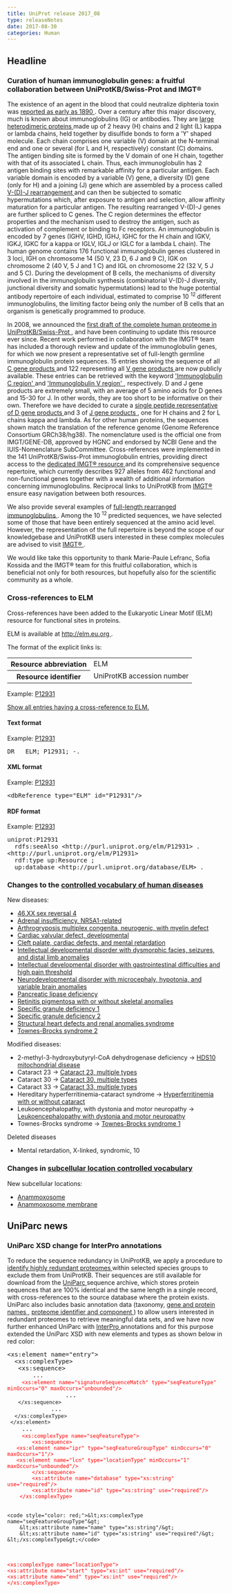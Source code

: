 ```yaml
---
title: UniProt release 2017_08
type: releaseNotes
date: 2017-08-30
categories: Human
---
```


<h2 id="Headline">
 Headline
</h2>
<h3 id="Curation_of_human_immunoglobulin_genes__a_fruitful_collaboration_between_UniProtKB_Swiss_Prot_and_IMGT__174_">
 Curation of human immunoglobulin genes: a fruitful collaboration between UniProtKB/Swiss-Prot and IMGT®
</h3>
<p>
 The existence of an agent in the blood that could neutralize diphteria toxin was
 <a href="https://www.ncbi.nlm.nih.gov/pubmed/1749380">
  reported as early as 1890
 </a>
. Over a century after this major discovery, much is known about immunoglobulins (IG) or antibodies. They are
 <a href="https://www.ncbi.nlm.nih.gov/pubmed/20176268">
  large heterodimeric proteins
 </a>
 made up of 2 heavy (H) chains and 2 light (L) kappa or lambda chains, held together by disulfide bonds to form a 'Y' shaped molecule. Each chain comprises one variable (V) domain at the N-terminal end and one or several (for L and H, respectively) constant (C) domains. The antigen binding site is formed by the V domain of one H chain, together with that of its associated L chain. Thus, each immunoglobulin has 2 antigen binding sites with remarkable affinity for a particular antigen. Each variable domain is encoded by a variable (V) gene, a diversity (D) gene (only for H) and a joining (J) gene which are assembled by a process called
 <a href="https://www.ncbi.nlm.nih.gov/pubmed/24600447">
  V-(D)-J rearrangement
 </a>
 and can then be subjected to somatic hypermutations which, after exposure to antigen and selection, allow affinity maturation for a particular antigen. The resulting rearranged V-(D)-J genes are further spliced to C genes. The C region determines the effector properties and the mechanism used to destroy the antigen, such as activation of complement or binding to Fc receptors. An immunoglobulin is encoded by 7 genes (IGHV, IGHD, IGHJ, IGHC for the H chain and IGKV, IGKJ, IGKC for a kappa or IGLV, IGLJ or IGLC for a lambda L chain). The human genome contains 176 functional immunoglobulin genes clustered in 3 loci, IGH on chromosome 14 (50 V, 23 D, 6 J and 9 C), IGK on chromosome 2 (40 V, 5 J and 1 C) and IGL on chromosome 22 (32 V, 5 J and 5 C). During the development of B cells, the mechanisms of diversity involved in the immunoglobulin synthesis (combinatorial V-(D)-J diversity, junctional diversity and somatic hypermutations) lead to the huge potential antibody repertoire of each individual, estimated to comprise 10
 <sup>
  12
 </sup>
 different immunoglobulins, the limiting factor being only the number of B cells that an organism is genetically programmed to produce.
</p>
<p>
 In 2008, we announced the
 <a href="http://www.uniprot.org/release-notes/2008-09-02-release">
  first draft of the complete human proteome in UniProtKB/Swiss-Prot
 </a>
, and have been continuing to update this resource ever since. Recent work performed in collaboration with the IMGT® team has included a thorough review and update of the immunoglobulin genes, for which we now present a representative set of full-length germline immunoglobulin protein sequences. 15 entries showing the sequence of all
 <a href="http://www.uniprot.org/uniprotkb?query=keyword:KW-0392+AND+keyword:KW-0181+AND+name:immunoglobulin+AND+organism:9606+AND+reviewed:true">
  C gene products
 </a>
 and 122 representing all
 <a href="http://www.uniprot.org/uniprotkb?query=keyword:KW-0394+AND+keyword:KW-0181+AND+name:immunoglobulin+AND+organism:9606+AND+reviewed:true">
  V gene products
 </a>
 are now publicly available. These entries can be retrieved with the keyword
 <a href="http://www.uniprot.org/keywords/KW-0392">
  'Immunoglobulin C region'
 </a>
 and
 <a href="http://www.uniprot.org/keywords/KW-0394">
  'Immunoglobulin V region'
 </a>
, respectively. D and J gene products are extremely small, with an average of 5 amino acids for D genes and 15-30 for J. In other words, they are too short to be informative on their own. Therefore we have decided to curate a
 <a href="http://www.uniprot.org/uniprotkb/P0DOY5">
  single peptide representative of D gene products
 </a>
 and 3 of
 <a href="http://www.uniprot.org/uniprotkb?query=accession:A0A0C4DH62+OR+accession:A0A0A0MT89+OR+accession:A0A0A0MT76">
  J gene products
 </a>
, one for H chains and 2 for L chains kappa and lambda. As for other human proteins, the sequences shown match the translation of the reference genome (Genome Reference Consortium GRCh38/hg38). The nomenclature used is the official one from IMGT/GENE-DB, approved by HGNC and endorsed by NCBI Gene and the IUIS-Nomenclature SubCommittee. Cross-references were implemented in the 141 UniProtKB/Swiss-Prot immunoglobulin entries, providing direct access to the
 <a href="https://www.ncbi.nlm.nih.gov/pubmed/25378316">
  dedicated IMGT® resource
 </a>
 and its comprehensive sequence repertoire, which currently describes 927 alleles from 462 functional and non-functional genes together with a wealth of additional information concerning immunoglobulins. Reciprocal links to UniProtKB from
 <a href="http://www.imgt.org">
  IMGT®
 </a>
 ensure easy navigation between both resources.
</p>
<p>
 We also provide several examples of
 <a href="http://www.uniprot.org/uniprotkb?query=(keyword:KW-0392+AND+reviewed:true+AND+organism:9606)+NOT+keyword:KW-0181">
  full-length rearranged immunoglobulins
 </a>
. Among the 10
 <sup>
  12
 </sup>
 predicted sequences, we have selected some of those that have been entirely sequenced at the amino acid level. However, the representation of the full repertoire is beyond the scope of our knowledgebase and UniProtKB users interested in these complex molecules are advised to visit
 <a href="http://www.imgt.org">
  IMGT®
 </a>
 .
</p>
<p>
 We would like take this opportunity to thank Marie-Paule Lefranc, Sofia Kossida and the IMGT® team for this fruitful collaboration, which is beneficial not only for both resources, but hopefully also for the scientific community as a whole.
</p>
<h3 id="Cross_references_to_ELM">
 Cross-references to ELM
</h3>
<p>
 Cross-references have been added to the Eukaryotic Linear Motif (ELM) resource for functional sites in proteins.
</p>
<p>
 ELM is available at
 <a href="http://elm.eu.org">
  http://elm.eu.org
 </a>
 .
</p>
<p>
 The format of the explicit links is:
</p>
<table>
 <tr>
  <th>
   Resource abbreviation
  </th>
  <td>
   ELM
  </td>
 </tr>
 <tr>
  <th>
   Resource identifier
  </th>
  <td>
   UniProtKB accession number
  </td>
 </tr>
</table>
<p>
 Example:
 <a href="http://www.uniprot.org/uniprotkb/P12931#cross_references">
  P12931
 </a>
</p>
<p>
 <a href="http://www.uniprot.org/uniprotkb?query=database:elm&amp;sort=score">
  Show all entries having a cross-reference to ELM.
 </a>
</p>
<h4 id="Text_format">
 Text format
</h4>
<p>
 Example:
 <a href="http://www.uniprot.org/uniprotkb/P12931.txt">
  P12931
 </a>
</p>
<pre>DR   ELM; P12931; -.
</pre>
<h4 id="XML_format">
 XML format
</h4>
<p>
 Example:
 <a href="http://www.uniprot.org/uniprotkb/P12931.xml">
  P12931
 </a>
</p>
<pre>&lt;dbReference type="ELM" id="P12931"/&gt;
</pre>
<h4 id="RDF_format">
 RDF format
</h4>
<p>
 Example:
 <a href="http://www.uniprot.org/uniprotkb/P12931.ttl">
  P12931
 </a>
</p>
<pre>uniprot:P12931
  rdfs:seeAlso &lt;http://purl.uniprot.org/elm/P12931&gt; .
&lt;http://purl.uniprot.org/elm/P12931&gt;
  rdf:type up:Resource ;
  up:database &lt;http://purl.uniprot.org/database/ELM&gt; .
</pre>
<h3 id="Changes_to_the__a_href___docs_humdisease__controlled_vocabulary_of_human_diseases__a_">
 Changes to the
 <a href="https://ftp.uniprot.org/pub/databases/uniprot/current_release/knowledgebase/complete/docs/humdisease">
  controlled vocabulary of human diseases
 </a>
</h3>
<p>
 New diseases:
</p>
<ul>
 <li>
  <a href="http://www.uniprot.org/diseases/DI-05002">
   46,XX sex reversal 4
  </a>
 </li>
 <li>
  <a href="http://www.uniprot.org/diseases/DI-05003">
   Adrenal insufficiency, NR5A1-related
  </a>
 </li>
 <li>
  <a href="http://www.uniprot.org/diseases/DI-04998">
   Arthrogryposis multiplex congenita, neurogenic, with myelin defect
  </a>
 </li>
 <li>
  <a href="http://www.uniprot.org/diseases/DI-05005">
   Cardiac valvular defect, developmental
  </a>
 </li>
 <li>
  <a href="http://www.uniprot.org/diseases/DI-05007">
   Cleft palate, cardiac defects, and mental retardation
  </a>
 </li>
 <li>
  <a href="http://www.uniprot.org/diseases/DI-04997">
   Intellectual developmental disorder with dysmorphic facies, seizures, and distal limb anomalies
  </a>
 </li>
 <li>
  <a href="http://www.uniprot.org/diseases/DI-04996">
   Intellectual developmental disorder with gastrointestinal difficulties and high pain threshold
  </a>
 </li>
 <li>
  <a href="http://www.uniprot.org/diseases/DI-05004">
   Neurodevelopmental disorder with microcephaly, hypotonia, and variable brain anomalies
  </a>
 </li>
 <li>
  <a href="http://www.uniprot.org/diseases/DI-05008">
   Pancreatic lipase deficiency
  </a>
 </li>
 <li>
  <a href="http://www.uniprot.org/diseases/DI-05006">
   Retinitis pigmentosa with or without skeletal anomalies
  </a>
 </li>
 <li>
  <a href="http://www.uniprot.org/diseases/DI-04999">
   Specific granule deficiency 1
  </a>
 </li>
 <li>
  <a href="http://www.uniprot.org/diseases/DI-05000">
   Specific granule deficiency 2
  </a>
 </li>
 <li>
  <a href="http://www.uniprot.org/diseases/DI-05001">
   Structural heart defects and renal anomalies syndrome
  </a>
 </li>
 <li>
  <a href="http://www.uniprot.org/diseases/DI-04995">
   Townes-Brocks syndrome 2
  </a>
 </li>
</ul>
<p>
 Modified diseases:
</p>
<ul>
 <li>
  2-methyl-3-hydroxybutyryl-CoA dehydrogenase deficiency -&gt;
  <a href="http://www.uniprot.org/diseases/DI-00001">
   HDS10 mitochondrial disease
  </a>
 </li>
 <li>
  Cataract 23 -&gt;
  <a href="http://www.uniprot.org/diseases/DI-01874">
   Cataract 23, multiple types
  </a>
 </li>
 <li>
  Cataract 30 -&gt;
  <a href="http://www.uniprot.org/diseases/DI-03825">
   Cataract 30, multiple types
  </a>
 </li>
 <li>
  Cataract 33 -&gt;
  <a href="http://www.uniprot.org/diseases/DI-01235">
   Cataract 33, multiple types
  </a>
 </li>
 <li>
  Hereditary hyperferritinemia-cataract syndrome -&gt;
  <a href="http://www.uniprot.org/diseases/DI-01718">
   Hyperferritinemia with or without cataract
  </a>
 </li>
 <li>
  Leukoencephalopathy, with dystonia and motor neuropathy -&gt;
  <a href="http://www.uniprot.org/diseases/DI-02987">
   Leukoencephalopathy with dystonia and motor neuropathy
  </a>
 </li>
 <li>
  Townes-Brocks syndrome -&gt;
  <a href="http://www.uniprot.org/diseases/DI-02376">
   Townes-Brocks syndrome 1
  </a>
 </li>
</ul>
<p>
 Deleted diseases
</p>
<ul>
 <li>
  Mental retardation, X-linked, syndromic, 10
 </li>
</ul>
<h3 id="Changes_in__a_href___docs_subcell__subcellular_location_controlled_vocabulary__a_">
 Changes in
 <a href="https://ftp.uniprot.org/pub/databases/uniprot/current_release/knowledgebase/complete/docs/subcell">
  subcellular location controlled vocabulary
 </a>
</h3>
<p>
 New subcellular locations:
</p>
<ul>
 <li>
  <a href="http://www.uniprot.org/locations/SL-0491">
   Anammoxosome
  </a>
 </li>
 <li>
  <a href="http://www.uniprot.org/locations/SL-0492">
   Anammoxosome membrane
  </a>
 </li>
</ul>
<h2 id="UniParc_news">
 UniParc news
</h2>
<h3 id="UniParc_XSD_change_for_InterPro_annotations">
 UniParc XSD change for InterPro annotations
</h3>
<p>
 To reduce the sequence redundancy in UniProtKB, we apply a procedure to
 <a href="http://www.uniprot.org/help/proteome_redundancy">
  identify highly redundant proteomes
 </a>
 within selected species groups to exclude them from UniProtKB. Their sequences are still available for download from the
 <a href="http://www.uniprot.org/uniparc">
  UniParc
 </a>
 sequence archive, which stores protein sequences that are 100% identical and the same length in a single record, with cross-references to the source database where the protein exists. UniParc also includes basic annotation data (taxonomy,
 <a href="http://www.uniprot.org/release-notes/2014-07-09-release">
  gene and protein names
 </a>
,
 <a href="http://www.uniprot.org/release-notes/2015-03-04-release">
  proteome identifier and component
 </a>
 ) to allow users interested in redundant proteomes to retrieve meaningful data sets, and we have now further enhanced UniParc with
 <a href="http://www.ebi.ac.uk/interpro/">
  InterPro
 </a>
 annotations and for this purpose extended the UniParc XSD with new elements and types as shown below in red color:
</p>
<pre>&lt;xs:element name="entry"&gt;
  &lt;xs:complexType&gt;
   &lt;xs:sequence&gt;
       ...
    <code style="color: red;">&lt;xs:element name="signatureSequenceMatch" type="seqFeatureType" minOccurs="0" maxOccurs="unbounded"/&gt;</code>
                ...
   <code>&lt;/xs:sequence&gt;</code>
            ...
  <code>&lt;/xs:complexType&gt;
 &lt;/xs:element&gt;</code>
    ...
    <code style="color: red;">&lt;xs:complexType name="seqFeatureType"&gt;
        &lt;xs:sequence&gt;
   &lt;xs:element name="ipr" type="seqFeatureGroupType" minOccurs="0" maxOccurs="1"/&gt;
   &lt;xs:element name="lcn" type="locationType" minOccurs="1" maxOccurs="unbounded"/&gt;
        &lt;/xs:sequence&gt;
        &lt;xs:attribute name="database" type="xs:string" use="required"/&gt;
        &lt;xs:attribute name="id" type="xs:string" use="required"/&gt;
    &lt;/xs:complexType&gt;</code>

    <code style="color: red;">&lt;xs:complexType name="seqFeatureGroupType"&gt;
        &lt;xs:attribute name="name" type="xs:string"/&gt;
        &lt;xs:attribute name="id" type="xs:string" use="required"/&gt;
    &lt;/xs:complexType&gt;</code>

<code style="color: red;">&lt;xs:complexType name="locationType"&gt;
&lt;xs:attribute name="start" type="xs:int" use="required"/&gt;
&lt;xs:attribute name="end" type="xs:int" use="required"/&gt;
&lt;/xs:complexType&gt;</code>

</pre>
